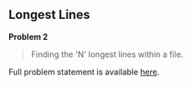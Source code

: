 Longest Lines
-------------

**Problem 2**

> Finding the 'N' longest lines within a file.

Full problem statement is available [here][mirror].

[mirror]: https://github.com/rdtsc/codeeval-problem-statements/tree/master/moderate/002-longest-lines/
          "View Problem Statement Mirror"
